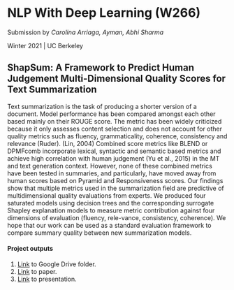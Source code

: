 # NLP With Deep Learning (W266)

Submission by *Carolina Arriaga, Ayman, Abhi Sharma*

Winter 2021 | UC Berkeley

## ShapSum: A Framework to Predict Human Judgement Multi-Dimensional Quality Scores for Text Summarization

Text summarization is the task of producing a shorter version of a document.  Model performance  has  been  compared  amongst  each other based mainly on their ROUGE score. The metric has been widely criticized because it only assesses content selection and does not account for other quality metrics such as fluency, grammaticality, coherence, consistency and relevance (Ruder). (Lin, 2004) Combined score metrics like BLEND or DPMFcomb incorporate lexical, syntactic and semantic based metrics and achieve high correlation with human judgement  (Yu et  al., 2015) in  the MT and text generation context.  However,  none of  these  combined  metrics  have  been  tested in  summaries,  and  particularly,  have  moved away from human scores based on Pyramid and Responsiveness scores. Our findings show that multiple metrics used in the summarization field are predictive of multidimensional quality evaluations from experts.  We produced four saturated models using decision trees and the corresponding surrogate Shapley explanation models to measure metric contribution against four dimensions of evaluation (fluency,  rele-vance, consistency, coherence). We hope that our work can be used as a standard evaluation framework  to  compare  summary  quality  between new summarization models.

#### Project outputs
1. [Link](https://drive.google.com/drive/folders/1_EzQMxyx_lvsHvgrJs7FoYFALpsZM3Xe?usp=sharing) to Google Drive folder.
2. [Link](https://github.com/abhisha1991/w266_final_project/blob/main/report/ShapSum__A_framework_to_predict_human_judgement_multi_dimensional_qualities_for_text_summarization_.pdf) to paper.
3. [Link](https://docs.google.com/presentation/d/1QM0jkJZ2foetrGy1y6AL8szoAcRdYTnJ8TeHR9dOSR4/edit?usp=sharing) to presentation.

